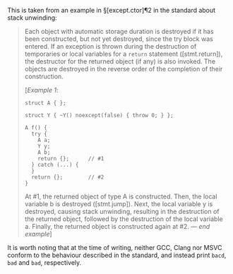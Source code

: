 This is taken from an example in §[except.ctor]¶2 in the standard about stack unwinding:

> Each object with automatic storage duration is destroyed if it has been constructed, but not yet destroyed, since the try block was entered. If an exception is thrown during the destruction of temporaries or local variables for a `return` statement ([stmt.return]), the destructor for the returned object (if any) is also invoked. The objects are destroyed in the reverse order of the completion of their construction.
>
> [*Example 1*: 
> 
>     struct A { };
> 
>     struct Y { ~Y() noexcept(false) { throw 0; } };
> 
>     A f() {
>       try {
>         A a;
>         Y y;
>         A b;
>         return {};      // #1
>       } catch (...) {
>       }
>       return {};        // #2
>     }
> At #1, the returned object of type A is constructed. Then, the local variable b is destroyed ([stmt.jump]). Next, the local variable y is destroyed, causing stack unwinding, resulting in the destruction of the returned object, followed by the destruction of the local variable a. Finally, the returned object is constructed again at #2. — *end example*]

It is worth noting that at the time of writing, neither GCC, Clang nor MSVC conform to the behaviour described in the standard, and instead print `bacd`, `bad` and `bad`, respectively.